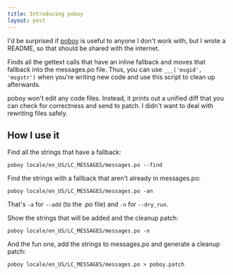 ```yaml
---
title: Introducing poboy
layout: post
---
```


I'd be surprised if [poboy][] is useful to anyone I don't work with, but I
wrote a README, so that should be shared with the internet.

[poboy]: http://github.com/jbalogh/poboy/tree/master

Finds all the gettext calls that have an inline fallback and moves that
fallback into the messages.po file.  Thus, you can use `___('msgid', 'msgstr')`
when you're writing new code and use this script to clean up afterwards.

poboy won't edit any code files.  Instead, it prints out a unified diff that
you can check for correctness and send to patch.  I didn't want to deal with
rewriting files safely.

## How I use it

Find all the strings that have a fallback:

    poboy locale/en_US/LC_MESSAGES/messages.po --find

Find the strings with a fallback that aren't already in messages.po:

    poboy locale/en_US/LC_MESSAGES/messages.po -an

That's `-a` for `--add` (to the .po file) and `-n` for `--dry_run`.

Show the strings that will be added and the cleanup patch:

    poboy locale/en_US/LC_MESSAGES/messages.po -n

And the fun one, add the strings to messages.po and generate a cleanup patch:

    poboy locale/en_US/LC_MESSAGES/messages.po > poboy.patch
